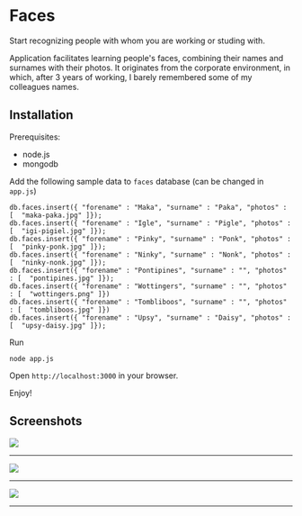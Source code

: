 # Faces

Start recognizing people with whom you are working or studing with.

Application facilitates learning people's faces, combining their names and surnames with their photos.
It originates from the corporate environment, in which, after 3 years of working, 
I barely remembered some of my colleagues names.


## Installation

Prerequisites:
* node.js
* mongodb

Add the following sample data to `faces` database (can be changed in `app.js`)

```
db.faces.insert({ "forename" : "Maka", "surname" : "Paka", "photos" : [  "maka-paka.jpg" ]});
db.faces.insert({ "forename" : "Igle", "surname" : "Pigle", "photos" : [  "igi-pigiel.jpg" ]});
db.faces.insert({ "forename" : "Pinky", "surname" : "Ponk", "photos" : [  "pinky-ponk.jpg" ]});
db.faces.insert({ "forename" : "Ninky", "surname" : "Nonk", "photos" : [  "ninky-nonk.jpg" ]});
db.faces.insert({ "forename" : "Pontipines", "surname" : "", "photos" : [  "pontipines.jpg" ]});
db.faces.insert({ "forename" : "Wottingers", "surname" : "", "photos" : [  "wottingers.png" ]})
db.faces.insert({ "forename" : "Tombliboos", "surname" : "", "photos" : [  "tombliboos.jpg" ]})
db.faces.insert({ "forename" : "Upsy", "surname" : "Daisy", "photos" : [  "upsy-daisy.jpg" ]});
```

Run

```
node app.js
```

Open `http://localhost:3000` in your browser.

Enjoy!

## Screenshots

![](https://raw.github.com/purplecode/faces/master/doc/input.jpg)
**************************
![](https://raw.github.com/purplecode/faces/master/doc/texts.jpg)
**************************
![](https://raw.github.com/purplecode/faces/master/doc/pictures.jpg)
**************************


